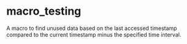 # macro_testing
A macro to find unused data based on the last accessed timestamp compared to the current timestamp minus the specified time interval.

